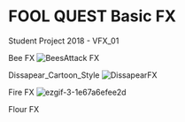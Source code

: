 # FOOL QUEST Basic FX
 Student Project 2018 - VFX_01

Bee FX
![BeesAttack FX](https://user-images.githubusercontent.com/43956936/70378789-d87fe980-1924-11ea-9dc1-20492122bad4.gif)

Dissapear_Cartoon_Style
![DissapearFX](https://user-images.githubusercontent.com/43956936/70378796-e59cd880-1924-11ea-9645-196380470d86.gif)

Fire FX
![ezgif-3-1e67a6efee2d](https://user-images.githubusercontent.com/43956936/70379050-5ee9fa80-1928-11ea-8baa-743644a733ae.gif)

Flour FX
